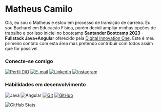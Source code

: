 
# Matheus Camilo
Olá, eu sou o Matheus e estou em processo de transição de carreira. Eu sou Bacharel em Educação Física, porém decidi ampliar minhas opções de trabalho e por isso iniciei no bootcamp **Santander Bootcamp 2023 - Fullstack Java+Angular** oferecido pela [Digital Innovation One](https://www.dio.me/). Este é meu primeiro contato com esta área mas pretendo contribuir com todos assim que for possível.

### Conecte-se comigo
[![Perfil DIO](https://img.shields.io/badge/-Meu%20Perfil%20na%20DIO-30A3DC?style=for-the-badge)](https://www.dio.me/users/matheus_ac2903)
[![E-mail](https://img.shields.io/badge/-Email-000?style=for-the-badge&logo=microsoft-outlook&logoColor=E94D5F)](mailto:matheus.ac2903@gmail.com)
[![LinkedIn](https://img.shields.io/badge/-LinkedIn-000?style=for-the-badge&logo=linkedin&logoColor=30A3DC)](https://www.linkedin.com/in/matheus-alves-724086279/)
[![Instagram](https://img.shields.io/badge/Instagram-000?style=for-the-badge&logo=instagram)](https://www.instagram.com/alvescamilomatheus/)

### Habilidades em desenvolvimento

![Java](https://img.shields.io/badge/Java-000?style=for-the-badge&logo=java)
![Angular](https://img.shields.io/badge/Angular-000?style=for-the-badge&logo=angular&logoColor=C3002F)
[![Git](https://img.shields.io/badge/Git-000?style=for-the-badge&logo=git&logoColor=E94D5F)](https://git-scm.com/doc) 
[![GitHub](https://img.shields.io/badge/GitHub-000?style=for-the-badge&logo=github&logoColor=30A3DC)](https://docs.github.com/)

![GitHub Stats](https://github-readme-stats.vercel.app/api?username=Theusmac&theme=transparent&bg_color=000&border_color=30A3DC&show_icons=true&icon_color=30A3DC&title_color=E94D5F&text_color=FFF)